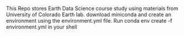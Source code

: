 This Repo stores Earth Data Science course study using materials from University of Colorado Earth lab.
download miniconda and create an environment using the environment.yml file.
Run conda env create -f environment.yml in your shell
